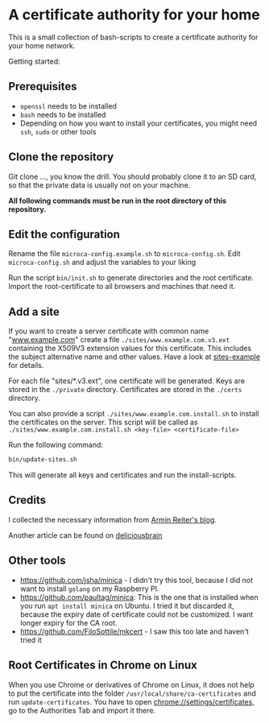 # A certificate authority for your home

This is a small collection of bash-scripts to create a certificate authority for your home network.

Getting started:

## Prerequisites

* `openssl` needs to be installed
* `bash` needs to be installed
* Depending on how you want to install your certificates, you might need `ssh`, `sudo` or other tools
 
## Clone the repository

Git clone ..., you know the drill. You should probably clone it to an SD card, so that
the private data is usually not on your machine.

**All following commands must be run in the root directory of this repository.**

## Edit the configuration

Rename the file `microca-config.example.sh` to `microca-config.sh`.
Edit `microca-config.sh` and adjust the variables to your liking

Run the script `bin/init.sh` to generate directories and the root certificate.
Import the root-certificate to all browsers and machines that need it.

## Add a site

If you want to create a server certificate with common name "www.example.com" create 
a file `./sites/www.example.com.v3.ext` containing the X509V3 extension values for this certificate.
This includes the subject alternative name and other values. Have a look at [sites-example](sites-example) for details.

For each file "sites/*.v3.ext", one certificate will be generated. Keys are stored in the `./private` directory. Certificates
are stored in the `./certs` directory.

You can also provide a script `./sites/www.example.com.install.sh` to install the certificates on the server. This script 
will be called as `./sites/www.example.com.install.sh <key-file> <certificate-file>`

Run the following command:

```bash
bin/update-sites.sh
```

This will generate all keys and certificates and run the install-scripts.


## Credits

I collected the necessary information from [Armin Reiter's blog](https://arminreiter.com/2022/01/create-your-own-certificate-authority-ca-using-openssl/).

Another article can be found on [deliciousbrain](https://deliciousbrains.com/ssl-certificate-authority-for-local-https-development/)

## Other tools

* https://github.com/jsha/minica - I didn't try this tool, because I did not want to install `golang` on my Raspberry PI.  
* https://github.com/paultag/minica: This is the one that is installed when you run `apt install minica` on Ubuntu. I tried
  it but discarded it, because the expiry date of certificate could not be customized. I want longer expiry for the CA root.
* https://github.com/FiloSottile/mkcert - I saw this too late and haven't tried it


## Root Certificates in Chrome on Linux

When you use Chrome or derivatives of Chrome on Linux, it does not help to put the certificate into the folder
`/usr/local/share/ca-certificates` and run `update-certificates`.
You have to open [chrome://settings/certificates](chrome://settings/certificates), go to the Authorities Tab and import it there.